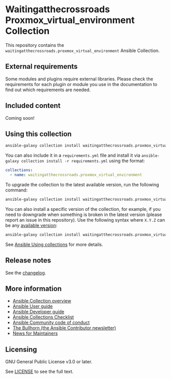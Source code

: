 # Waitingatthecrossroads Proxmox_virtual_environment Collection

This repository contains the
`waitingatthecrossroads.proxmox_virtual_environment` Ansible Collection.

## External requirements

Some modules and plugins require external libraries. Please check the
requirements for each plugin or module you use in the documentation to find out
which requirements are needed.

## Included content

Coming soon!

## Using this collection

```bash
ansible-galaxy collection install waitingatthecrossroads.proxmox_virtual_environment
```

You can also include it in a `requirements.yml` file and install it via
`ansible-galaxy collection install -r requirements.yml` using the format:

```yaml
collections:
  - name: waitingatthecrossroads.proxmox_virtual_environment
```

To upgrade the collection to the latest available version, run the following
command:

```bash
ansible-galaxy collection install waitingatthecrossroads.proxmox_virtual_environment --upgrade
```

You can also install a specific version of the collection, for example, if you
need to downgrade when something is broken in the latest version (please report
an issue in this repository). Use the following syntax where `X.Y.Z` can be any
[available version][galaxy-this]:

```bash
ansible-galaxy collection install waitingatthecrossroads.proxmox_virtual_environment:==X.Y.Z
```

See [Ansible Using collections][ansible-using-collections] for more details.

## Release notes

See the [changelog][this-changelog].

<!--## Roadmap

Optional. Include the roadmap for this collection, and the proposed
release/versioning strategy so users can anticipate the upgrade/update cycle.
-->

## More information

<!-- List out where the user can find additional information, such as working
group meeting times, slack/IRC channels, or documentation for the product this
collection automates. At a minimum, link to: -->

- [Ansible Collection overview][ansible-collection-overview]
- [Ansible User guide][ansible-user-guide]
- [Ansible Developer guide][ansible-developer-guide]
- [Ansible Collections Checklist][ansible-collections-checklist]
- [Ansible Community code of conduct][ansible-community-code-of-conduct]
- [The Bullhorn (the Ansible Contributor
  newsletter)][ansible-contributor-newsletter]
- [News for Maintainers][ansible-news-for-maintainers]

## Licensing

GNU General Public License v3.0 or later.

See [LICENSE][gnu-gpl3] to see the full text.

<!-- Links -->

[ansible-collection-overview]: (https://github.com/ansible-collections/overview)
[ansible-collections-checklist]: (https://github.com/ansible-collections/overview/blob/main/collection_requirements.rst)
[ansible-community-code-of-conduct]: (https://docs.ansible.com/ansible/devel/community/code_of_conduct.html)
[ansible-contributor-newsletter]: (https://docs.ansible.com/ansible/devel/community/communication.html#the-bullhorn)
[ansible-developer-guide]: (https://docs.ansible.com/ansible/devel/dev_guide/index.html)
[ansible-news-for-maintainers]: (https://github.com/ansible-collections/news-for-maintainers)
[ansible-user-guide]: (https://docs.ansible.com/ansible/devel/user_guide/index.html)
[ansible-using-collections]: (https://docs.ansible.com/ansible/latest/user_guide/collections_using.html)

[galaxy-this]: (https://galaxy.ansible.com/waitingatthecrossroads/proxmox_virtual_environment)

[gnu-gpl3]: (https://www.gnu.org/licenses/gpl-3.0.txt)

[this-changelog]: (https://github.com/ansible-collections/waitingatthecrossroads.proxmox_virtual_environment/tree/main/CHANGELOG.rst)
